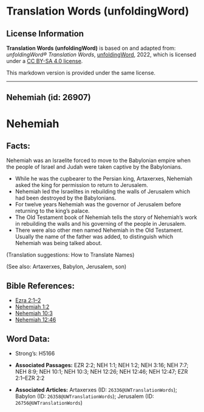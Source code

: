 # Translation Words (unfoldingWord)

## License Information

**Translation Words (unfoldingWord)** is based on and adapted from: _unfoldingWord® Translation Words_, [unfoldingWord](https://unfoldingword.org/utw), 2022, which is licensed under a [CC BY-SA 4.0 license](https://creativecommons.org/licenses/by-sa/4.0/legalcode.en).

This markdown version is provided under the same license.



--------------------------------

## Nehemiah (id: 26907)

Nehemiah
========

Facts:
------

Nehemiah was an Israelite forced to move to the Babylonian empire when the people of Israel and Judah were taken captive by the Babylonians.

* While he was the cupbearer to the Persian king, Artaxerxes, Nehemiah asked the king for permission to return to Jerusalem.
* Nehemiah led the Israelites in rebuilding the walls of Jerusalem which had been destroyed by the Babylonians.
* For twelve years Nehemiah was the governor of Jerusalem before returning to the king’s palace.
* The Old Testament book of Nehemiah tells the story of Nehemiah’s work in rebuilding the walls and his governing of the people in Jerusalem.
* There were also other men named Nehemiah in the Old Testament. Usually the name of the father was added, to distinguish which Nehemiah was being talked about.

(Translation suggestions: How to Translate Names)

(See also: Artaxerxes, Babylon, Jerusalem, son)

Bible References:
-----------------

* [Ezra 2:1–2](https://ref.ly/Ezra2:1-Ezra2:2)
* [Nehemiah 1:2](https://ref.ly/Neh1:2)
* [Nehemiah 10:3](https://ref.ly/Neh10:3)
* [Nehemiah 12:46](https://ref.ly/Neh12:46)

Word Data:
----------

* Strong’s: H5166

* **Associated Passages:** EZR 2:2; NEH 1:1; NEH 1:2; NEH 3:16; NEH 7:7; NEH 8:9; NEH 10:1; NEH 10:3; NEH 12:26; NEH 12:46; NEH 12:47; EZR 2:1–EZR 2:2
* **Associated Articles:** Artaxerxes (ID: `26336@UWTranslationWords`); Babylon (ID: `26358@UWTranslationWords`); Jerusalem (ID: `26756@UWTranslationWords`)

